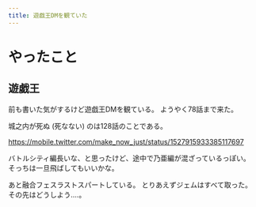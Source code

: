 ```yaml
---
title: 遊戯王DMを観ていた
---
```


# やったこと

## 遊戯王

前も書いた気がするけど遊戯王DMを観ている。
ようやく78話まで来た。

城之内が死ぬ (死なない) のは128話のことである。

<https://mobile.twitter.com/make_now_just/status/1527915933385117697>

バトルシティ編長いな、と思ったけど、途中で乃亜編が混ざっているっぽい。
そっちは一旦飛ばしてもいいかな。

あと融合フェスラストスパートしている。
とりあえずジェムはすべて取った。
その先はどうしよう‥‥。
